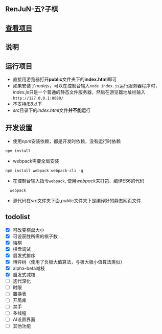 RenJuN-五?子棋
---
[查看项目](http://148.70.24.86/ "五子棋项目")  
---
说明
---
运行项目
---
- 直接用游览器打开**public**文件夹下的**index.html**即可
- 如果安装了*nodejs*，可以在控制台输入`node index.js`运行服务器程序时，*index.js*只是一个普通的静态文件服务器，然后在游览器地址栏输入`http://127.0.0.1:8080/`
- 不支持*IE8*以下
- *src*目录下的*index.html*文件**并不能**运行

开发设置
---
- 使用*npm*安装依赖，都是开发时依赖，没有运行时依赖
```
npm install
```
- webpack需要全局安装
```
npm install webpack webpack-cli -g
```
- 在控制台输入指令`webpack`, 使用*webpack*来打包、编译ES6的代码
``` 
  webpack
```
- 源代码在*src*文件夹下面,*public*文件夹下是编译好的静态网页文件

 todolist
 ---
- [x] 可改变棋盘大小
- [x] 可设获胜所需的棋子数
- [x] 悔棋
- [x] 棋盘调试
- [x] 启发式排序
- [x] 博弈树（使用了负极大值算法，与极大极小值算法类似）
- [x] alpha-beta减枝
- [x] 启发式减枝
- [ ] 迭代深化
- [ ] 时限
- [ ] 置换表
- [ ] 开局库
- [ ] 禁手
- [ ] 多线程
- [ ] AI设置界面
- [ ] 其他功能
